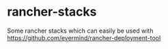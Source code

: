 # rancher-stacks
Some rancher stacks which can easily be used with https://github.com/evermind/rancher-deployment-tool
